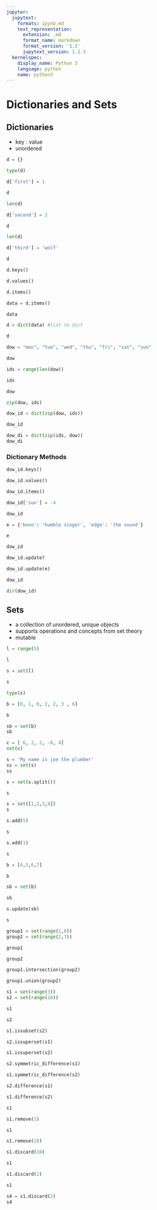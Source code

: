 ```yaml
---
jupyter:
  jupytext:
    formats: ipynb,md
    text_representation:
      extension: .md
      format_name: markdown
      format_version: '1.1'
      jupytext_version: 1.2.3
  kernelspec:
    display_name: Python 3
    language: python
    name: python3
---
```


# Dictionaries and Sets


## Dictionaries

* key : value 
* unordered

```python
d = {}
```

```python
type(d)
```

```python
d['first'] = 1
```

```python
d
```

```python
len(d)
```

```python
d['second'] = 2
```

```python
d
```

```python
len(d)
```

```python
d['third'] = 'wolf'
```

```python
d
```

```python
d.keys()
```

```python
d.values()
```

```python
d.items()
```

```python
data = d.items()
```

```python
data
```

```python
d = dict(data) #list to dict
```

```python
d
```

```python
dow = "mon", "tue", "wed", "thu", "fri", "sat", "sun"
```

```python
dow
```

```python
ids = range(len(dow))
```

```python
ids
```

```python
dow
```

```python
zip(dow, ids)
```

```python
dow_id = dict(zip(dow, ids))
```

```python
dow_id
```

```python
dow_di = dict(zip(ids, dow))
dow_di
```

### Dictionary Methods

```python
dow_id.keys()
```

```python
dow_id.values()
```

```python
dow_id.items()
```

```python
dow_id['sun'] = -4
```

```python
dow_id
```

```python
e = {'bono': 'humble singer', 'edge': 'the sound'}
```

```python
e
```

```python
dow_id
```

```python
dow_id.update?
```

```python
dow_id.update(e)
```

```python
dow_id
```

```python
dir(dow_id)
```

## Sets

* a collection of unordered, unique objects
* supports operations and concepts from set theory
* mutable

```python
l = range(5)
```

```python
l
```

```python
s = set(l)
```

```python
s
```

```python
type(s)
```

```python
b = [0, 1, 0, 2, 2, 3 , 6]
```

```python
b
```

```python
sb = set(b)
sb
```

```python
c = [ 6, 2, 2, -6, 4]
set(c)
```

```python
s = 'My name is joe the plumber'
ss = set(s)
ss
```

```python
s = set(s.split())
```

```python
s
```

```python
s = set([1,2,3,4])
s
```

```python
s.add(5)
```

```python
s
```

```python
s.add(1)
```

```python
s
```

```python
b = [4,5,6,7]
```

```python
b
```

```python
sb = set(b)
```

```python
sb
```

```python
s.update(sb)
```

```python
s
```

```python
group1 = set(range(1,6))
group2 = set(range(2,7))
```

```python
group1
```

```python
group2
```

```python
group1.intersection(group2)
```

```python
group1.union(group2)
```

```python
s1 = set(range(3))
s2 = set(range(10))
```

```python
s1
```

```python
s2
```

```python
s1.issubset(s2)
```

```python
s2.issuperset(s1)
```

```python
s1.issuperset(s2)
```

```python
s2.symmetric_difference(s1)
```

```python
s1.symmetric_difference(s2)
```

```python
s2.difference(s1)
```

```python
s1.difference(s2)
```

```python
s1
```

```python
s1.remove(1)
```

```python
s1
```

```python
s1.remove(10)
```

```python
s1.discard(10)
```

```python
s1
```

```python
s1.discard(2)
```

```python
s1
```

```python
s4 = s1.discard(2)
s4
```
